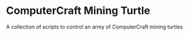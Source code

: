 ﻿# ComputerCraft Mining Turtle
A collection of scripts to control an army of ComputerCraft mining turtles
